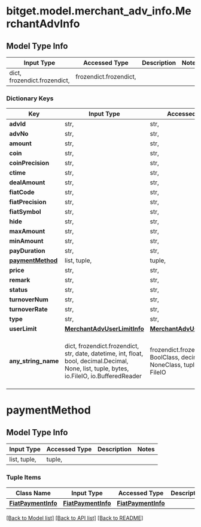 # bitget.model.merchant_adv_info.MerchantAdvInfo

## Model Type Info
Input Type | Accessed Type | Description | Notes
------------ | ------------- | ------------- | -------------
dict, frozendict.frozendict,  | frozendict.frozendict,  |  | 

### Dictionary Keys
Key | Input Type | Accessed Type | Description | Notes
------------ | ------------- | ------------- | ------------- | -------------
**advId** | str,  | str,  |  | [optional] 
**advNo** | str,  | str,  |  | [optional] 
**amount** | str,  | str,  |  | [optional] 
**coin** | str,  | str,  |  | [optional] 
**coinPrecision** | str,  | str,  |  | [optional] 
**ctime** | str,  | str,  |  | [optional] 
**dealAmount** | str,  | str,  |  | [optional] 
**fiatCode** | str,  | str,  |  | [optional] 
**fiatPrecision** | str,  | str,  |  | [optional] 
**fiatSymbol** | str,  | str,  |  | [optional] 
**hide** | str,  | str,  |  | [optional] 
**maxAmount** | str,  | str,  |  | [optional] 
**minAmount** | str,  | str,  |  | [optional] 
**payDuration** | str,  | str,  |  | [optional] 
**[paymentMethod](#paymentMethod)** | list, tuple,  | tuple,  |  | [optional] 
**price** | str,  | str,  |  | [optional] 
**remark** | str,  | str,  |  | [optional] 
**status** | str,  | str,  |  | [optional] 
**turnoverNum** | str,  | str,  |  | [optional] 
**turnoverRate** | str,  | str,  |  | [optional] 
**type** | str,  | str,  |  | [optional] 
**userLimit** | [**MerchantAdvUserLimitInfo**](MerchantAdvUserLimitInfo.md) | [**MerchantAdvUserLimitInfo**](MerchantAdvUserLimitInfo.md) |  | [optional] 
**any_string_name** | dict, frozendict.frozendict, str, date, datetime, int, float, bool, decimal.Decimal, None, list, tuple, bytes, io.FileIO, io.BufferedReader | frozendict.frozendict, str, BoolClass, decimal.Decimal, NoneClass, tuple, bytes, FileIO | any string name can be used but the value must be the correct type | [optional]

# paymentMethod

## Model Type Info
Input Type | Accessed Type | Description | Notes
------------ | ------------- | ------------- | -------------
list, tuple,  | tuple,  |  | 

### Tuple Items
Class Name | Input Type | Accessed Type | Description | Notes
------------- | ------------- | ------------- | ------------- | -------------
[**FiatPaymentInfo**](FiatPaymentInfo.md) | [**FiatPaymentInfo**](FiatPaymentInfo.md) | [**FiatPaymentInfo**](FiatPaymentInfo.md) |  | 

[[Back to Model list]](../../README.md#documentation-for-models) [[Back to API list]](../../README.md#documentation-for-api-endpoints) [[Back to README]](../../README.md)

